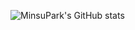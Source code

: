 ![MinsuPark's GitHub stats](https://github-readme-stats.vercel.app/api?username=mata1139&show_icons=true&theme=buefy)


